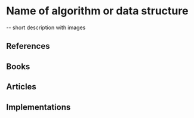 # Name of algorithm or data structure

 -- short description with images

## References

## Books

## Articles

## Implementations
